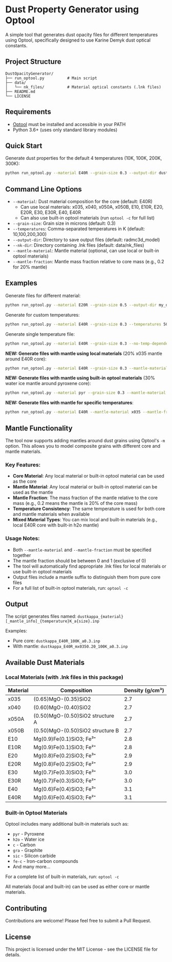 # Dust Property Generator using Optool

A simple tool that generates dust opacity files for different temperatures using Optool, specifically designed to use Karine Demyk dust optical constants.

## Project Structure

```
DustOpacityGenerator/
├── run_optool.py          # Main script
├── data/
│   └── nk_files/          # Material optical constants (.lnk files)
├── README.md
└── LICENSE
```

## Requirements

- [Optool](https://github.com/cdominik/optool) must be installed and accessible in your PATH
- Python 3.6+ (uses only standard library modules)

## Quick Start

Generate dust properties for the default 4 temperatures (10K, 100K, 200K, 300K):

```bash
python run_optool.py --material E40R --grain-size 0.3 --output-dir dust_files
```

## Command Line Options

- `--material`: Dust material composition for the core (default: E40R)
  - Can use local materials: x035, x040, x050A, x050B, E10, E10R, E20, E20R, E30, E30R, E40, E40R
  - Can also use built-in optool materials (run `optool -c` for full list)
- `--grain-size`: Grain size in microns (default: 0.3)
- `--temperatures`: Comma-separated temperatures in K (default: 10,100,200,300)
- `--output-dir`: Directory to save output files (default: radmc3d_model)
- `--nk-dir`: Directory containing .lnk files (default: data/nk_files)
- `--mantle-material`: Mantle material (optional, can use local or built-in optool materials)
- `--mantle-fraction`: Mantle mass fraction relative to core mass (e.g., 0.2 for 20% mantle)

## Examples

Generate files for different material:
```bash
python run_optool.py --material E20R --grain-size 0.5 --output-dir my_dust_files
```

Generate for custom temperatures:
```bash
python run_optool.py --material E40R --grain-size 0.3 --temperatures 50,150,250,350
```

Generate single temperature file:
```bash
python run_optool.py --material E40R --grain-size 0.3 --no-temp-dependent
```

**NEW: Generate files with mantle using local materials** (20% x035 mantle around E40R core):
```bash
python run_optool.py --material E40R --grain-size 0.3 --mantle-material x035 --mantle-fraction 0.2
```

**NEW: Generate files with mantle using built-in optool materials** (30% water ice mantle around pyroxene core):
```bash
python run_optool.py --material pyr --grain-size 0.3 --mantle-material h2o --mantle-fraction 0.3
```

**NEW: Generate files with mantle for specific temperatures**:
```bash
python run_optool.py --material E40R --mantle-material x035 --mantle-fraction 0.15 --temperatures 100,200,300
```

## Mantle Functionality

The tool now supports adding mantles around dust grains using Optool's `-m` option. This allows you to model composite grains with different core and mantle materials.

### Key Features:
- **Core Material**: Any local material or built-in optool material can be used as the core
- **Mantle Material**: Any local material or built-in optool material can be used as the mantle
- **Mantle Fraction**: The mass fraction of the mantle relative to the core mass (e.g., 0.2 means the mantle is 20% of the core mass)
- **Temperature Consistency**: The same temperature is used for both core and mantle materials when available
- **Mixed Material Types**: You can mix local and built-in materials (e.g., local E40R core with built-in h2o mantle)

### Usage Notes:
- Both `--mantle-material` and `--mantle-fraction` must be specified together
- The mantle fraction should be between 0 and 1 (exclusive of 0)
- The tool will automatically find appropriate .lnk files for local materials or use built-in optool materials
- Output files include a mantle suffix to distinguish them from pure core files
- For a full list of built-in optool materials, run: `optool -c`

## Output

The script generates files named: `dustkappa_{material}[_mantle_info]_{temperature}K_a{size}.inp`

Examples:
- Pure core: `dustkappa_E40R_100K_a0.3.inp`
- With mantle: `dustkappa_E40R_mx0350.20_100K_a0.3.inp`

## Available Dust Materials

### Local Materials (with .lnk files in this package)

| Material | Composition | Density (g/cm³) |
|----------|-------------|-----------------|
| x035 | (0.65)MgO-(0.35)SiO2 | 2.7 |
| x040 | (0.60)MgO-(0.40)SiO2 | 2.7 |
| x050A | (0.50)MgO-(0.50)SiO2 structure A | 2.7 |
| x050B | (0.50)MgO-(0.50)SiO2 structure B | 2.7 |
| E10 | Mg(0.9)Fe(0.1)SiO3; Fe³⁺ | 2.8 |
| E10R | Mg(0.9)Fe(0.1)SiO3; Fe²⁺ | 2.8 |
| E20 | Mg(0.8)Fe(0.2)SiO3; Fe³⁺ | 2.9 |
| E20R | Mg(0.8)Fe(0.2)SiO3; Fe²⁺ | 2.9 |
| E30 | Mg(0.7)Fe(0.3)SiO3; Fe³⁺ | 3.0 |
| E30R | Mg(0.7)Fe(0.3)SiO3; Fe²⁺ | 3.0 |
| E40 | Mg(0.6)Fe(0.4)SiO3; Fe³⁺ | 3.1 |
| E40R | Mg(0.6)Fe(0.4)SiO3; Fe²⁺ | 3.1 |

### Built-in Optool Materials

Optool includes many additional built-in materials such as:
- `pyr` - Pyroxene
- `h2o` - Water ice
- `c` - Carbon
- `gra` - Graphite
- `sic` - Silicon carbide
- `fe-c` - Iron-carbon compounds
- And many more...

For a complete list of built-in materials, run: `optool -c`

All materials (local and built-in) can be used as either core or mantle materials.

## Contributing

Contributions are welcome! Please feel free to submit a Pull Request.

## License

This project is licensed under the MIT License - see the LICENSE file for details. 